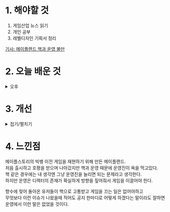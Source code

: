 
# 1. 해야할 것

1. 게임산업 뉴스 읽기 
2. 개인 공부  
3. 레벨디자인 기획서 정리

[기사: 메이플랜드 핵과 운영 불만](https://www.gameple.co.kr/news/articleView.html?idxno=208792)


# 2. 오늘 배운 것


<details>
<summary>오후</summary>

![image](https://github.com/JM94Ent/TIL-WIL/assets/143363550/ea1e5241-95d5-4797-8d72-76d0a8db294e)

</details>




# 3. 개선


<details>
<summary>접기/펼치기</summary>

창작 게임 레벨 디자인에서 생각해야할 요소들을 정리했다.

1. 데이터 테이블을 다룰 수 있는가?
2. 프로그래머를 이해시키기 위한 순서도
3. 명확한 내용 전달
4. 재미 요소와 컨셉 부각
</details>



# 4. 느낀점
메이플스토리의 빅뱅 이전 게임을 재현하기 위해 만든 메이플랜드.\
처음 출시하고 호평을 받으며 나아갔지만 핵과 운영 때문에 운영진이 욕을 먹고있다.\
핵 같은 경우에는 내 생각엔 그냥 운영진을 늘리면 되는 문제라고 생각한다.\
하지만 운영은 디렉터의 존재가 확실하게 방향을 짚어줘서 게임을 이끌어야 한다.

향수에 젖어 돌아온 유저들이 핵으로 고통받고 게임을 끄는 일은 없어야하고\
무엇보다 이런 이슈가 나왔을때 적어도 공지 한마디로 어떻게 하겠다는 말이라도 잘하면 운영에서 이런 말은 없었을 것이다.


